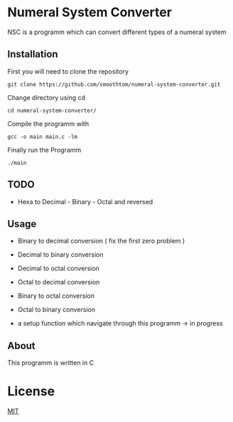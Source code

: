 # Numeral System Converter
NSC is a programm which can convert different types of a numeral system 

## Installation
First you will need to clone the repository
```
git clone https://github.com/smoothtom/numeral-system-converter.git
```
Change directory using cd 
```
cd numeral-system-converter/
```
Compile the programm with
```
gcc -o main main.c -lm
```
Finally run the Programm 
```
./main
```
## TODO
* Hexa to Decimal - Binary - Octal and reversed

## Usage
* Binary to decimal conversion  ( fix the first zero problem )
* Decimal to binary conversion  
* Decimal to octal conversion 
* Octal to decimal conversion
* Binary to octal conversion 
* Octal to binary conversion 

* a setup function which navigate through this programm -> in progress

## About 
This programm is written in C

# License
[MIT](https://choosealicense.com/licenses/mit/)
